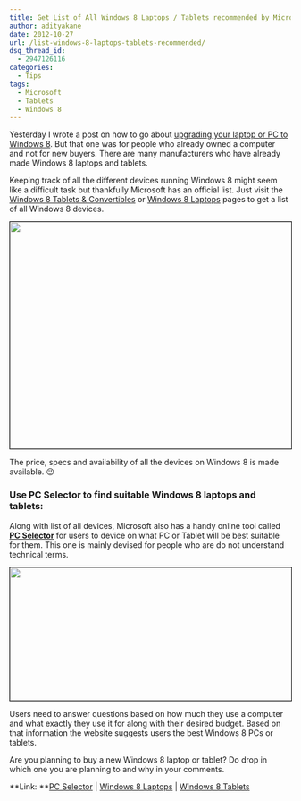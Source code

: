 ```yaml
---
title: Get List of All Windows 8 Laptops / Tablets recommended by Microsoft
author: adityakane
date: 2012-10-27
url: /list-windows-8-laptops-tablets-recommended/
dsq_thread_id:
  - 2947126116
categories:
  - Tips
tags:
  - Microsoft
  - Tablets
  - Windows 8
---
```

Yesterday I wrote a post on how to go about [upgrading your laptop or PC to Windows 8][1]. But that one was for people who already owned a computer and not for new buyers. There are many manufacturers who have already made Windows 8 laptops and tablets.

Keeping track of all the different devices running Windows 8 might seem like a difficult task but thankfully Microsoft has an official list. Just visit the <a href="http://windows.microsoft.com/en-US/windows/tablets-convertibles" onclick="_gaq.push(['_trackEvent', 'outbound-article', 'http://windows.microsoft.com/en-US/windows/tablets-convertibles', 'Windows 8 Tablets & Convertibles']);" >Windows 8 Tablets & Convertibles</a> or <a href="http://windows.microsoft.com/en-US/windows/laptops" onclick="_gaq.push(['_trackEvent', 'outbound-article', 'http://windows.microsoft.com/en-US/windows/laptops', 'Windows 8 Laptops']);" >Windows 8 Laptops</a> pages to get a list of all Windows 8 devices.

[<img class="alignnone  wp-image-67532" style="border: 1px solid black;" title="Windows8_devices_list" src="http://cdn.devilsworkshop.org/files/2012/10/Windows8_devices_list.png" alt="" width="549" height="406" />][2]

The price, specs and availability of all the devices on Windows 8 is made available. 😉

### Use PC Selector to find suitable Windows 8 laptops and tablets:

Along with list of all devices, Microsoft also has a handy online tool called **<a href="http://windows.microsoft.com/en-US/windows/pc-selector" onclick="_gaq.push(['_trackEvent', 'outbound-article', 'http://windows.microsoft.com/en-US/windows/pc-selector', 'PC Selector']);" >PC Selector</a>** for users to device on what PC or Tablet will be best suitable for them. This one is mainly devised for people who are do not understand technical terms.

[<img class="alignnone  wp-image-67536" style="border: 1px solid black;" title="Windows_Choose" src="http://cdn.devilsworkshop.org/files/2012/10/Windows_Choose.png" alt="" width="546" height="238" />][3]

Users need to answer questions based on how much they use a computer and what exactly they use it for along with their desired budget. Based on that information the website suggests users the best Windows 8 PCs or tablets.

Are you planning to buy a new Windows 8 laptop or tablet? Do drop in which one you are planning to and why in your comments.

**Link: **<a href="http://windows.microsoft.com/en-US/windows/pc-selector" onclick="_gaq.push(['_trackEvent', 'outbound-article', 'http://windows.microsoft.com/en-US/windows/pc-selector', 'PC Selector']);" >PC Selector</a> | <a href="http://windows.microsoft.com/en-US/windows/laptops" onclick="_gaq.push(['_trackEvent', 'outbound-article', 'http://windows.microsoft.com/en-US/windows/laptops', 'Windows 8 Laptops']);" >Windows 8 Laptops</a> | <a href="http://windows.microsoft.com/en-US/windows/tablets-convertibles" onclick="_gaq.push(['_trackEvent', 'outbound-article', 'http://windows.microsoft.com/en-US/windows/tablets-convertibles', 'Windows 8 Tablets']);" >Windows 8 Tablets</a>

 [1]: http://devilsworkshop.org/tips/buy-upgrade-microsofts-windows-8-india/67501/
 [2]: http://cdn.devilsworkshop.org/files/2012/10/Windows8_devices_list.png
 [3]: http://cdn.devilsworkshop.org/files/2012/10/Windows_Choose.png
